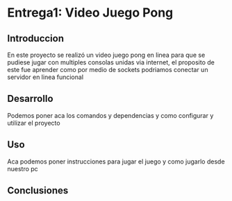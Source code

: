 # Entrega1: Video Juego Pong
## Introduccion
En este proyecto se realizó un video juego pong en linea para que se pudiese jugar con multiples consolas unidas via internet, el proposito
de este fue aprender como por medio de sockets podriamos conectar un servidor en linea funcional
## Desarrollo
Podemos poner aca los comandos y dependencias y como configurar y utilizar el proyecto
## Uso
Aca podemos poner instrucciones para jugar el juego y como jugarlo desde nuestro pc
## Conclusiones
